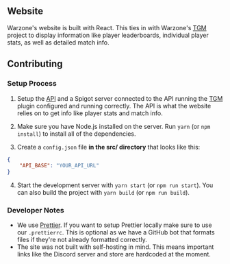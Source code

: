## Website

Warzone's website is built with React. This ties in with Warzone's [TGM](https://github.com/WarzoneMC/Warzone) project to display information like player leaderboards, individual player stats, as well as detailed match info.

## Contributing

### Setup Process

1. Setup the [API](https://github.com/WarzoneMC/api) and a Spigot server connected to the API running the [TGM](https://github.com/WarzoneMC/Warzone) plugin configured and running correctly. The API is what the website relies on to get info like player stats and match info.

2. Make sure you have Node.js installed on the server. Run `yarn` (or `npm install`) to install all of the dependencies.

3. Create a `config.json` file **in the src/ directory** that looks like this:

```json
{
	"API_BASE": "YOUR_API_URL"
}
```

4. Start the development server with `yarn start` (or `npm run start`). You can also build the project with `yarn build` (or `npm run build`).

### Developer Notes

- We use [Prettier](https://prettier.io/). If you want to setup Prettier locally make sure to use our `.prettierrc`. This is optional as we have a GitHub bot that formats files if they're not already formatted correctly.
- The site was not built with self-hosting in mind. This means important links like the Discord server and store are hardcoded at the moment.
